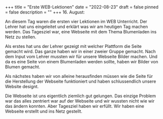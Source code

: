 +++
title = "Erste WEB-Lektionen"
date = "2022-08-23"
draft = false
pinned = false
description = ""
+++
16. August:

An diesem Tag waren die ersten vier Lektionen im WEB Unterricht. Der Lehrer hat uns eingeleitet und erklärt was wir am heutigen Tag machen werden. Das Tagesziel war, eine Webseite mit dem Thema Blumenladen ins Netz zu stellen. 

Als erstes hat uns der Lehrer gezeigt mit welcher Plattform die Seite gemacht wird. Das ganze haben wir in einer zweier Gruppe gemacht. Nach dem Input vom Lehrer mussten wir für unsere Webseite Bilder machen. Und da es eine Seite von einem Blumenladen werden sollte, haben wir Bilder von Blumen gemacht. 

Als nächstes haben wir von alleine herausfinden müssen wie die Seite für die Herstellung der Webseite funktioniert und haben schlussendlich unsere Website designt. 

Die Webseite ist uns eigentlich ziemlich gut gelungen. Das einzige Problem war das alles zentriert war auf der Webseite und wir wussten nicht wie wir das ändern konnten. Aber Tagesziel haben wir erfüllt. Wir haben eine Webseite erstellt und ins Netz gestellt.